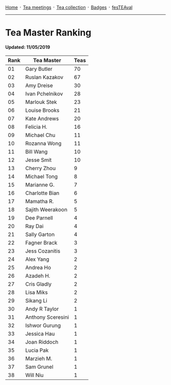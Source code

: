[Home](./README.md) ᛫ [Tea meetings](./MEETINGS.md) ᛫ [Tea collection](./COLLECTION.md) ᛫ [Badges](./BADGES.md) ᛫ [fesTEAval](./FESTEAVAL.md)

-----

# Tea Master Ranking
#### Updated: 11/05/2019

| Rank | Tea Master         | Teas |
|------|--------------------|------|
| 01   | Gary Butler        | 70   |
| 02   | Ruslan Kazakov     | 67   |
| 03   | Amy Dreise         | 30   |
| 04   | Ivan Pchelnikov    | 28   |
| 05   | Marlouk Stek       | 23   |
| 06   | Louise Brooks      | 21   |
| 07   | Kate Andrews       | 20   |
| 08   | Felicia H.         | 16   |
| 09   | Michael Chu        | 11   |
| 10   | Rozanna Wong       | 11   |
| 11   | Bill Wang          | 10   |
| 12   | Jesse Smit         | 10   |
| 13   | Cherry Zhou        | 9    |
| 14   | Michael Tong       | 8    |
| 15   | Marianne G.        | 7    |
| 16   | Charlotte Bian     | 6    |
| 17   | Mamatha R.         | 5    |
| 18   | Sajith Weerakoon   | 5    |
| 19   | Dee Parnell        | 4    |
| 20   | Ray Dai            | 4    |
| 21   | Sally Garton       | 4    |
| 22   | Fagner Brack       | 3    |
| 23   | Jess Cozanitis     | 3    |
| 24   | Alex Yang          | 2    |
| 25   | Andrea Ho          | 2    |
| 26   | Azadeh H.          | 2    |
| 27   | Cris Gladly        | 2    |
| 28   | Lisa Miks          | 2    |
| 29   | Sikang Li          | 2    |
| 30   | Andy R Taylor      | 1    |
| 31   | Anthony Sceresini  | 1    |
| 32   | Ishwor Gurung      | 1    |
| 33   | Jessica Hau        | 1    |
| 34   | Joan Riddoch       | 1    |
| 35   | Lucia Pak          | 1    |
| 36   | Marzieh M.         | 1    |
| 37   | Sam Grunel         | 1    |
| 38   | Will Niu           | 1    |
